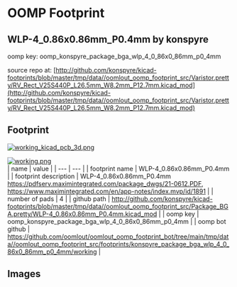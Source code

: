 # OOMP Footprint  
## WLP-4_0.86x0.86mm_P0.4mm  by konspyre  
  
oomp key: oomp_konspyre_package_bga_wlp_4_0_86x0_86mm_p0_4mm  
  
source repo at: [http://github.com/konspyre/kicad-footprints/blob/master/tmp/data//oomlout_oomp_footprint_src/Varistor.pretty/RV_Rect_V25S440P_L26.5mm_W8.2mm_P12.7mm.kicad_mod](http://github.com/konspyre/kicad-footprints/blob/master/tmp/data//oomlout_oomp_footprint_src/Varistor.pretty/RV_Rect_V25S440P_L26.5mm_W8.2mm_P12.7mm.kicad_mod)  
## Footprint  
  
[![working_kicad_pcb_3d.png](working_kicad_pcb_3d_600.png)](working_kicad_pcb_3d.png)  
  
[![working.png](working_600.png)](working.png)  
| name | value | 
| --- | --- | 
| footprint name | WLP-4_0.86x0.86mm_P0.4mm | 
| footprint description | WLP-4_0.86x0.86mm_P0.4mm https://pdfserv.maximintegrated.com/package_dwgs/21-0612.PDF, https://www.maximintegrated.com/en/app-notes/index.mvp/id/1891 | 
| number of pads | 4 | 
| github path | http://github.com/konspyre/kicad-footprints/blob/master/tmp/data//oomlout_oomp_footprint_src/Package_BGA.pretty/WLP-4_0.86x0.86mm_P0.4mm.kicad_mod | 
| oomp key | oomp_konspyre_package_bga_wlp_4_0_86x0_86mm_p0_4mm | 
| oomp bot github | https://github.com/oomlout/oomlout_oomp_footprint_bot/tree/main/tmp/data//oomlout_oomp_footprint_src/footprints/konspyre_package_bga_wlp_4_0_86x0_86mm_p0_4mm/working | 
## Images  
